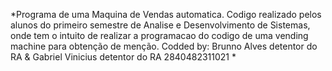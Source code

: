 *Programa de uma Maquina de Vendas automatica. Codigo realizado pelos
    alunos do primeiro semestre de Analise e Desenvolvimento de Sistemas,
    onde tem o intuito de realizar a programacao do codigo de uma vending machine para obtenção de menção.
    Codded by: Brunno Alves detentor do RA & Gabriel Vinicius detentor do RA 2840482311021 *

